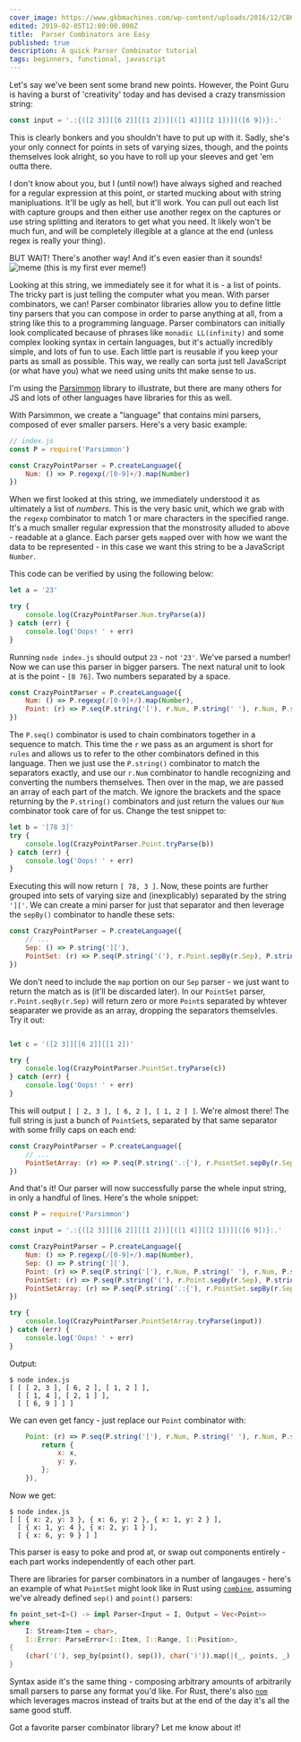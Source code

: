 ```yaml
---
cover_image: https://www.gkbmachines.com/wp-content/uploads/2016/12/CB6a.jpg
edited: 2019-02-05T12:00:00.000Z
title:  Parser Combinators are Easy
published: true
description: A quick Parser Combinator tutorial
tags: beginners, functional, javascript
---
```

Let's say we've been sent some brand new points.  However, the Point Guru is having a burst of 'creativity' today and has devised a crazy transmission string:

```javascript
const input = '.:{([2 3]][[6 2]][[1 2])][([1 4]][[2 1])][([6 9])}:.'
```

This is clearly bonkers and you shouldn't have to put up with it.  Sadly, she's your only connect for points in sets of varying sizes, though, and the points themselves look alright, so you have to roll up your sleeves and get 'em outta there.

I don't know about you, but I (until now!) have always sighed and reached for a regular expression at this point, or started mucking about with string manipluations.  It'll be ugly as hell, but it'll work.   You can pull out each list with capture groups and then either use another regex on the captures or use string splitting and iterators to get what you need.  It likely won't be much fun, and will be completely illegible at a glance at the end (unless regex is really your thing).

BUT WAIT!  There's another way!  And it's even easier than it sounds!
![meme](https://i.imgur.com/PiOsDjV.jpg)
(this is my first ever meme!)

Looking at this string, we immediately see it for what it is - a list of points.  The tricky part is just telling the computer what you mean.  With parser combinators, we can!  Parser combinator libraries allow you to define little tiny parsers that you can compose in order to parse anything at all, from a string like this to a programming language.  Parser combinators can initially look complicated because of phrases like `monadic LL(infinity)` and some complex looking syntax in certain languages, but it's actually incredibly simple, and lots of fun to use.  Each little part is reusable if you keep your parts as small as possible.  This way, we really can sorta just tell JavaScript (or what have you) what we need using units tht make sense to us.

I'm using the [Parsimmon](https://github.com/jneen/parsimmon) library to illustrate, but there are many others for JS and lots of other languages have libraries for this as well.

With Parsimmon, we create a "language" that contains mini parsers, composed of ever smaller parsers.  Here's a very basic example:

```javascript
// index.js
const P = require('Parsimmon')

const CrazyPointParser = P.createLanguage({
    Num: () => P.regexp(/[0-9]+/).map(Number)
})
```

When we first looked at this string, we immediately understood it as ultimately a list of *numbers*.  This is the very basic unit, which we grab with the `regexp` combinator to match 1 or mare characters in the specified range.  It's a much smaller regular expression that the monstrosity alluded to above - readable at a glance.  Each parser gets `map`ped over with how we want the data to be represented - in this case we want this string to be a JavaScript `Number`.

This code can be verified by using the following below:

```javascript
let a = '23'

try {
    console.log(CrazyPointParser.Num.tryParse(a))
} catch (err) {
    console.log('Oops! ' + err)
}
```

Running `node index.js` should output `23` - not `'23'`.  We've parsed a number!  Now we can use this parser in bigger parsers.  The next natural unit to look at is the point - `[8 76]`.  Two numbers separated by a space.

```javascript
const CrazyPointParser = P.createLanguage({
    Num: () => P.regexp(/[0-9]+/).map(Number),
    Point: (r) => P.seq(P.string('['), r.Num, P.string(' '), r.Num, P.string(']')).map(([_open, x, _space, y, _close]) => [x, y])
})
```

The `P.seq()` combinator is used to chain combinators together in a sequence to match.  This time the `r` we pass as an argument is short for `rules` and allows us to refer to the other combinators defined in this language.  Then we just use the `P.string()` combinator to match the separators exactly, and use our `r.Num` combinator to handle recognizing and converting the numbers themselves.  Then over in the map, we are passed an array of each part of the match.  We ignore the brackets and the space returning by the `P.string()` combinators and just return the values our `Num` combinator took care of for us.  Change the test snippet to:

```javascript
let b = '[78 3]'
try {
    console.log(CrazyPointParser.Point.tryParse(b))
} catch (err) {
    console.log('Oops! ' + err)
}
```

Executing this will now return `[ 78, 3 ]`.  Now, these points are further grouped into sets of varying size and (inexplicably) separated by the string `']['`.  We can create a mini parser for just that separator and then leverage the `sepBy()` combinator to handle these sets:

```javascript
const CrazyPointParser = P.createLanguage({
    // ...
    Sep: () => P.string(']['),
    PointSet: (r) => P.seq(P.string('('), r.Point.sepBy(r.Sep), P.string(')')).map(([_open, points, _close]) => points)
})
```

We don't need to include the `map` portion on our `Sep` parser - we just want to return the match as is (it'll be discarded later).  In our `PointSet` parser, `r.Point.seqBy(r.Sep)` will return zero or more `Point`s separated by whtever seaparater we provide as an array, dropping the separators themselvles.  Try it out:

```javascript

let c = '([2 3]][[6 2]][[1 2])'

try {
    console.log(CrazyPointParser.PointSet.tryParse(c))
} catch (err) {
    console.log('Oops! ' + err)
}
```

This will output `[ [ 2, 3 ], [ 6, 2 ], [ 1, 2 ] ]`.  We're almost there!  The full string is just a bunch of `PointSet`s, separated by that same separator with some frilly caps on each end:

```javascript
const CrazyPointParser = P.createLanguage({
    // ...
    PointSetArray: (r) => P.seq(P.string('.:{'), r.PointSet.sepBy(r.Sep), P.string('}:.')).map(([_open, pointSets, _close]) => pointSets)
})
```

And that's it!  Our parser will now successfully parse the whele input string, in only a handful of lines.  Here's the whole snippet:

```javascript
const P = require('Parsimmon')

const input = '.:{([2 3]][[6 2]][[1 2])][([1 4]][[2 1])][([6 9])}:.'

const CrazyPointParser = P.createLanguage({
    Num: () => P.regexp(/[0-9]+/).map(Number),
    Sep: () => P.string(']['),
    Point: (r) => P.seq(P.string('['), r.Num, P.string(' '), r.Num, P.string(']')).map(([_open, x, _space, y, _close]) => [x, y]),
    PointSet: (r) => P.seq(P.string('('), r.Point.sepBy(r.Sep), P.string(')')).map(([_open, points, _close]) => points),
    PointSetArray: (r) => P.seq(P.string('.:{'), r.PointSet.sepBy(r.Sep), P.string('}:.')).map(([_open, pointSets, _close]) => pointSets)
})

try {
    console.log(CrazyPointParser.PointSetArray.tryParse(input))
} catch (err) {
    console.log('Oops! ' + err)
}
```

Output:

```
$ node index.js
[ [ [ 2, 3 ], [ 6, 2 ], [ 1, 2 ] ],
  [ [ 1, 4 ], [ 2, 1 ] ],
  [ [ 6, 9 ] ] ]
```

We can even get fancy - just replace our `Point` combinator with:

```javascript
    Point: (r) => P.seq(P.string('['), r.Num, P.string(' '), r.Num, P.string(']')).map(([_open, x, _space, y, _close]) => {
        return {
            x: x,
            y: y,
        };
    }),
```

Now we get:

```
$ node index.js
[ [ { x: 2, y: 3 }, { x: 6, y: 2 }, { x: 1, y: 2 } ],
  [ { x: 1, y: 4 }, { x: 2, y: 1 } ],
  [ { x: 6, y: 9 } ] ]
```

This parser is easy to poke and prod at, or swap out components entirely - each part works independently of each other part.

There are libraries for parser combinators in a number of langauges - here's an example of what `PointSet` might look like in Rust using [`combine`](https://github.com/Marwes/combine), assuming we've already defined `sep()` and `point()` parsers:

```rust
fn point_set<I>() -> impl Parser<Input = I, Output = Vec<Point>>
where
    I: Stream<Item = char>,
    I::Error: ParseError<I::Item, I::Range, I::Position>,
{
    (char('('), sep_by(point(), sep()), char(')')).map(|(_, points, _)| points)
}
```

Syntax aside it's the same thing - composing arbitrary amounts of arbitrarily small parsers to parse any format you'd like.  For Rust, there's also [`nom`](https://github.com/Geal/nom) which leverages macros instead of traits but at the end of the day it's all the same good stuff.

Got a favorite parser combinator library?  Let me know about it!

